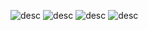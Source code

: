 ![desc](/typescript-basic/32-1.png)
![desc](/typescript-basic/32-2.png)
![desc](/typescript-basic/32-3.png)
![desc](/typescript-basic/32-4.png)